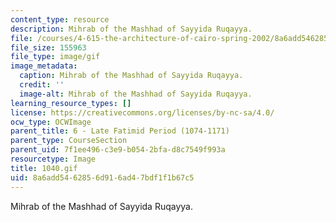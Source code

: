 ```yaml
---
content_type: resource
description: Mihrab of the Mashhad of Sayyida Ruqayya.
file: /courses/4-615-the-architecture-of-cairo-spring-2002/8a6add5462856d916ad47bdf1f1b67c5_1040.gif
file_size: 155963
file_type: image/gif
image_metadata:
  caption: Mihrab of the Mashhad of Sayyida Ruqayya.
  credit: ''
  image-alt: Mihrab of the Mashhad of Sayyida Ruqayya.
learning_resource_types: []
license: https://creativecommons.org/licenses/by-nc-sa/4.0/
ocw_type: OCWImage
parent_title: 6 - Late Fatimid Period (1074-1171)
parent_type: CourseSection
parent_uid: 7f1ee496-c3e9-b054-2bfa-d8c7549f993a
resourcetype: Image
title: 1040.gif
uid: 8a6add54-6285-6d91-6ad4-7bdf1f1b67c5
---
```

Mihrab of the Mashhad of Sayyida Ruqayya.